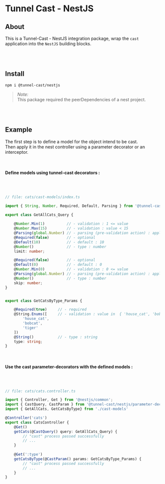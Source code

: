 # Tunnel Cast - NestJS 

## About 
This is a Tunnel-Cast - NestJS integration package, wrap the `cast` application into the `NestJS` building blocks.


<br>
<br>


## Install

```shell
npm i @tunnel-cast/nestjs
```

> *Note:* <br>
> This package required the peerDependencies of a nest project.  


<br>
<br>


## Example 

The first step is to define a model for the object intend to be cast. <br>
Then apply it in the nest controller using a parameter decorator or an interceptor.

<br>

#### Define models using tunnel-cast decorators :

<br>

```ts

// file: cats/cast-models/index.ts

import { String, Number, Required, Default, Parsing } from '@tunnel-cast/common';

export class GetAllCats_Query {
    
    @Number.Min(1)          // - validation : 1 <= value 
    @Number.Max(15)         // - validation : value < 15
    @Parsing(global.Number) // - parsing (pre-validation action) : apply Number constructor
    @Required(false)        // - optional
    @Default(10)            // - default : 10  
    @Number()               // - type : number
    limit: number;

    @Required(false)        // - optional
    @Default(0)             // - default : 0  
    @Number.Min(0)          // - validation : 0 <= value
    @Parsing(global.Number) // - parsing (pre-validation action) : apply Number constructor
    @Number()               // - type : number
    skip: number;        
}


export class GetCatsByType_Params {

    @Required(true)     // - required 
    @String.Enums([     // - validation : value in  { 'house_cat', 'bobcat', 'tiger' }
        'house_cat', 
        'bobcat', 
        'tiger'
    ])  
    @String()           // - type : string
    type: string;
}

```

<br>

#### Use the cast parameter-decorators with the defined models :

<br>

```ts

// file: cats/cats.controller.ts

import { Controller, Get } from '@nestjs/common';
import { CastQuery, CastParam } from '@tunnel-cast/nestjs/parameter-decorators';
import { GetAllCats, GetCatsByType} from './cast-models'

@Controller('cats')
export class CatsController {
    @Get()
    getCats(@CastQuery() query: GetAllCats_Query) {
        // "cast" process passed successfully
        // ...
    }
    
    @Get(':type')
    getCatsByType(@CastParam() params: GetCatsByType_Params) {
        // "cast" process passed successfully
        // ...
    }
}


```